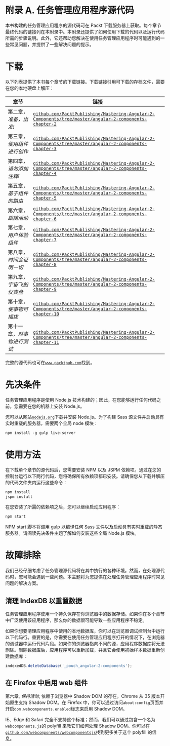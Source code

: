 # 附录 A. 任务管理应用程序源代码

本书构建的任务管理应用程序的源代码可在 Packt 下载服务器上获取。每个章节最终代码的链接列在本附录中。本附录还提供了如何使用下载的代码以及运行代码所需的步骤说明。此外，它还帮助您解决在使用任务管理应用程序时可能遇到的一些常见问题，并提供了一些解决问题的提示。

# 下载

以下列表提供了本书每个章节的下载链接。下载链接引用可下载的存档文件，需要在您的本地硬盘上解压：

| 章节 | 链接 |
| --- | --- |
| 第二章，*准备，出发!* | [`github.com/PacktPublishing/Mastering-Angular-2-Components/tree/master/angular-2-components-chapter-2`](https://github.com/PacktPublishing/Mastering-Angular-2-Components/tree/master/angular-2-components-chapter-2) |
| 第三章，*使用组件进行创作* | [`github.com/PacktPublishing/Mastering-Angular-2-Components/tree/master/angular-2-components-chapter-3`](https://github.com/PacktPublishing/Mastering-Angular-2-Components/tree/master/angular-2-components-chapter-3) |
| 第四章，*请勿添加注释!* | [`github.com/PacktPublishing/Mastering-Angular-2-Components/tree/master/angular-2-components-chapter-4`](https://github.com/PacktPublishing/Mastering-Angular-2-Components/tree/master/angular-2-components-chapter-4) |
| 第五章，*基于组件的路由* | [`github.com/PacktPublishing/Mastering-Angular-2-Components/tree/master/angular-2-components-chapter-5`](https://github.com/PacktPublishing/Mastering-Angular-2-Components/tree/master/angular-2-components-chapter-5) |
| 第六章，*跟随活动* | [`github.com/PacktPublishing/Mastering-Angular-2-Components/tree/master/angular-2-components-chapter-6`](https://github.com/PacktPublishing/Mastering-Angular-2-Components/tree/master/angular-2-components-chapter-6) |
| 第七章，*用户体验组件* | [`github.com/PacktPublishing/Mastering-Angular-2-Components/tree/master/angular-2-components-chapter-7`](https://github.com/PacktPublishing/Mastering-Angular-2-Components/tree/master/angular-2-components-chapter-7) |
| 第八章，*时间会证明一切* | [`github.com/PacktPublishing/Mastering-Angular-2-Components/tree/master/angular-2-components-chapter-8`](https://github.com/PacktPublishing/Mastering-Angular-2-Components/tree/master/angular-2-components-chapter-8) |
| 第九章，*宇宙飞船仪表盘* | [`github.com/PacktPublishing/Mastering-Angular-2-Components/tree/master/angular-2-components-chapter-9`](https://github.com/PacktPublishing/Mastering-Angular-2-Components/tree/master/angular-2-components-chapter-9) |
| 第十章，*使事物可插拔* | [`github.com/PacktPublishing/Mastering-Angular-2-Components/tree/master/angular-2-components-chapter-10`](https://github.com/PacktPublishing/Mastering-Angular-2-Components/tree/master/angular-2-components-chapter-10) |
| 第十一章，*对事物进行测试* | [`github.com/PacktPublishing/Mastering-Angular-2-Components/tree/master/angular-2-components-chapter-11`](https://github.com/PacktPublishing/Mastering-Angular-2-Components/tree/master/angular-2-components-chapter-11) |

完整的源代码也可在[`www.packtpub.com`](http://www.packtpub.com)找到。

# 先决条件

任务管理应用程序是使用 Node.js 技术构建的；因此，在您能够运行任何代码之前，您需要在您的机器上安装 Node.js。

您可以从网站[`nodejs.org`](http://nodejs.org)下载并安装 Node.js。为了构建 Sass 源文件并启动具有实时重载的服务器，需要两个全局 node 模块：

```js
npm install -g gulp live-server

```

# 使用方法

在下载单个章节的源代码后，您需要安装 NPM 以及 JSPM 依赖项。通过在您的控制台运行以下两行代码，您将确保所有依赖项都已安装。请确保您从下载并解压的代码文件夹内运行这些命令：

```js
npm install
jspm install

```

在您安装了所需的依赖项之后，您可以继续启动应用程序：

```js
npm start

```

NPM start 脚本将调用 gulp 以编译任何 Sass 文件以及启动具有实时重载的静态服务器。请阅读先决条件主题了解如何安装这些全局 Node.js 模块。

# 故障排除

我们已经仔细考虑了任务管理源代码将在其中执行的各种环境。然而，在处理源代码时，您可能会遇到一些问题。本主题将为您提供在处理任务管理应用程序时常见问题的解决方案。

## 清理 IndexDB 以重置数据

任务管理应用程序使用一个持久保存在你浏览器中的数据存储。如果你在多个章节中广泛使用该应用程序，那么你的数据很可能导致一些应用程序不稳定。

如果你想要清理应用程序中使用的本地数据库，你可以在浏览器调试控制台中运行以下代码行。重要的是，你需要在使用任务管理应用程序打开的情况下，在浏览器的调试器中运行代码片段。如果你的浏览器指向不同的源，应用程序数据库将无法删除。删除数据库后，应用程序可以重新加载，并且它会使用初始样本数据重新创建数据库：

```js
indexedDB.deleteDatabase('_pouch_angular-2-components');
```

## 在 Firefox 中启用 web 组件

第六章, *保持活动*, 依赖于浏览器中 Shadow DOM 的存在。Chrome 从 35 版本开始原生支持 Shadow DOM。在 Firefox 中，你可以通过访问`about:config`页面并开启`dom.webcomponents.enabled`标志来启用 Shadow DOM。

IE、Edge 和 Safari 完全不支持这个标准；然而，我们可以通过包含一个名为`webcomponents.js`的 polyfill 来教它们如何处理 Shadow DOM。你可以在[`github.com/webcomponents/webcomponentsjs`](https://github.com/webcomponents/webcomponentsjs)找到更多关于这个 polyfill 的信息。
